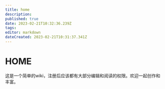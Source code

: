 ```yaml
---
title: home
description: 
published: true
date: 2023-02-21T10:32:36.239Z
tags: 
editor: markdown
dateCreated: 2023-02-21T10:31:37.341Z
---
```


# HOME
这是一个简单的wiki，注册后应该都有大部分编辑和阅读的权限。欢迎一起创作和丰富。